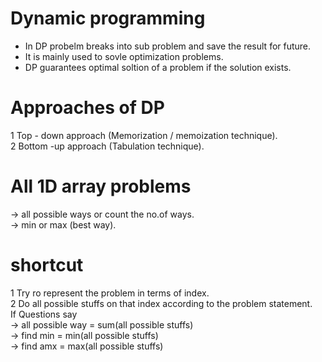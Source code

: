 # Dynamic programming
* In DP probelm breaks into sub problem and save the result for future.  
* It is mainly used to sovle optimization problems.  
* DP guarantees optimal soltion of a problem if the solution exists.  


# Approaches of DP
1 Top - down approach (Memorization / memoization technique).  
2 Bottom -up approach (Tabulation technique).  



# All 1D array problems
-> all possible ways or count the no.of ways.  
-> min or max (best way).  


# shortcut
1 Try ro represent the problem in terms of index.  
2 Do all possible stuffs on that index according to the problem statement.  
If Questions say  
-> all possible way = sum(all possible stuffs)  
-> find min = min(all possible stuffs)  
-> find amx = max(all possible stuffs)  


 
